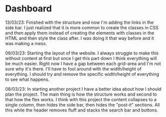 # Dashboard

13/03/23:
Finished with the structure and now I'm adding the links in the side bar. I just realized that it is more common to create the classes in CSS and then apply them instead of creating the elements with classes in the HTML and then style the class after. I was doing it that way before and it was making a mess.


09/03/23:
Starting the layout of the website. I always struggle to make this without content at first but once I get this part down I think everything will be much easier. Right now I have a gap between each grid-area and I'm not sure why it's there. I'll have to fool around with the width/height of everything. I should try and remove the specific width/height of everything to see what happens.

08/03/23:
In starting another project I have a better idea about how I should plan the project. The main thing is how the structure works and second to that how the flex works. I think with this project the content collapses to a single column, then hides the side bar, then hides the "post-it" sections. All this while the header removes fluff and stacks the search bar and buttons.
